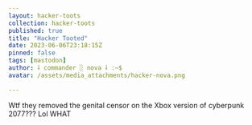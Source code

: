 ```yaml
---
layout: hacker-toots
collection: hacker-toots
published: true
title: "Hacker Tooted"
date: 2023-06-06T23:18:15Z
pinned: false
tags: [mastodon]
author: ⸸ commander ░ nova ⸸ :~$
avatar: /assets/media_attachments/hacker-nova.png

---
```


<p>Wtf they removed the genital censor on the Xbox version of cyberpunk 2077??? Lol WHAT</p>


